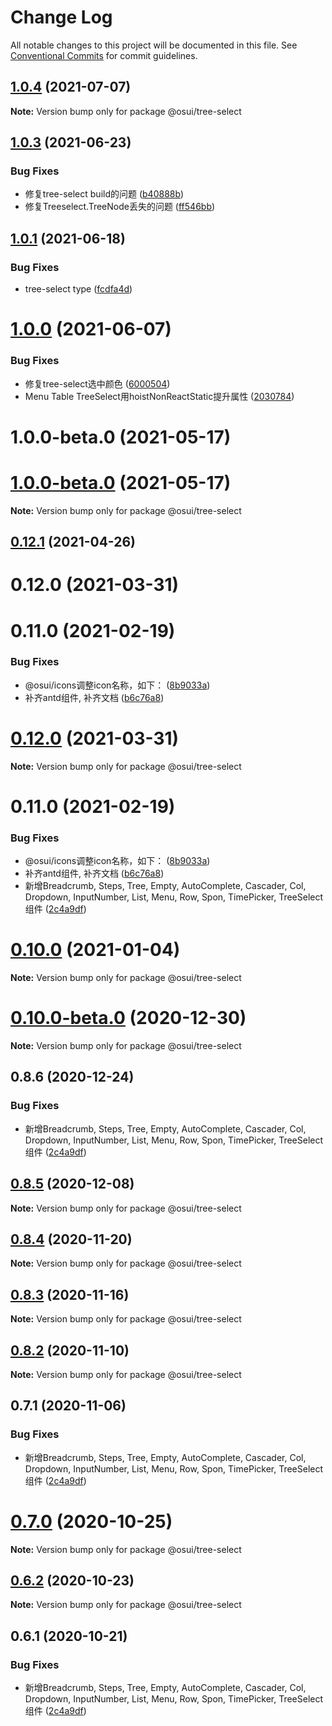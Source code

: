 # Change Log

All notable changes to this project will be documented in this file.
See [Conventional Commits](https://conventionalcommits.org) for commit guidelines.

## [1.0.4](https://gitee.com/gitee-fe/osui/tree/master/compare/@osui/tree-select@1.0.3...@osui/tree-select@1.0.4) (2021-07-07)

**Note:** Version bump only for package @osui/tree-select





## [1.0.3](https://gitee.com/gitee-fe/osui/tree/master/compare/@osui/tree-select@1.0.1...@osui/tree-select@1.0.3) (2021-06-23)


### Bug Fixes

* 修复tree-select build的问题 ([b40888b](https://gitee.com/gitee-fe/osui/tree/master/commits/b40888bc460526a558d7ced22f914f7161fd44b5))
* 修复Treeselect.TreeNode丢失的问题 ([ff546bb](https://gitee.com/gitee-fe/osui/tree/master/commits/ff546bb6be9f978268ce181266765966e64e5056))





## [1.0.1](https://gitee.com/gitee-fe/osui/tree/master/compare/@osui/tree-select@1.0.0...@osui/tree-select@1.0.1) (2021-06-18)


### Bug Fixes

* tree-select type ([fcdfa4d](https://gitee.com/gitee-fe/osui/tree/master/commits/fcdfa4d4102216c882be245a1a715f5ecaaf849e))





# [1.0.0](https://gitee.com/gitee-fe/osui/tree/master/compare/@osui/tree-select@0.12.1...@osui/tree-select@1.0.0) (2021-06-07)


### Bug Fixes

* 修复tree-select选中颜色 ([6000504](https://gitee.com/gitee-fe/osui/tree/master/commits/6000504f550ff71b716c4b5b246be720bfbfa56d))
* Menu Table TreeSelect用hoistNonReactStatic提升属性 ([2030784](https://gitee.com/gitee-fe/osui/tree/master/commits/2030784a48712ed5b442e4d819fe55933ae46a9e))



# 1.0.0-beta.0 (2021-05-17)





# [1.0.0-beta.0](https://gitee.com/gitee-fe/osui/tree/master/compare/v0.12.1...v1.0.0-beta.0) (2021-05-17)

**Note:** Version bump only for package @osui/tree-select





## [0.12.1](https://gitee.com/gitee-fe/osui/tree/master/compare/@osui/tree-select@0.10.0...@osui/tree-select@0.12.1) (2021-04-26)



# 0.12.0 (2021-03-31)



# 0.11.0 (2021-02-19)


### Bug Fixes

* @osui/icons调整icon名称，如下： ([8b9033a](https://gitee.com/gitee-fe/osui/tree/master/commits/8b9033af14f14ebae853692523739ca22c64123a))
* 补齐antd组件, 补齐文档 ([b6c76a8](https://gitee.com/gitee-fe/osui/tree/master/commits/b6c76a864b121479e151a97e926546f3370d0aed))





# [0.12.0](https://gitee.com/gitee-fe/osui/tree/master/compare/v0.11.0...v0.12.0) (2021-03-31)

**Note:** Version bump only for package @osui/tree-select





# 0.11.0 (2021-02-19)


### Bug Fixes

* @osui/icons调整icon名称，如下： ([8b9033a](https://gitee.com/gitee-fe/osui/tree/master/commits/8b9033af14f14ebae853692523739ca22c64123a))
* 补齐antd组件, 补齐文档 ([b6c76a8](https://gitee.com/gitee-fe/osui/tree/master/commits/b6c76a864b121479e151a97e926546f3370d0aed))
* 新增Breadcrumb, Steps, Tree, Empty, AutoComplete, Cascader, Col, Dropdown, InputNumber, List, Menu, Row, Spon, TimePicker, TreeSelect 组件 ([2c4a9df](https://gitee.com/gitee-fe/osui/tree/master/commits/2c4a9df6af2a0283da7027a20043b0ccebceb2c4))





# [0.10.0](https://gitee.com/gitee-fe/osui/tree/master/compare/@osui/tree-select@0.10.0-beta.0...@osui/tree-select@0.10.0) (2021-01-04)

**Note:** Version bump only for package @osui/tree-select





# [0.10.0-beta.0](https://gitee.com/gitee-fe/osui/tree/master/compare/@osui/tree-select@0.8.6...@osui/tree-select@0.10.0-beta.0) (2020-12-30)

**Note:** Version bump only for package @osui/tree-select





## 0.8.6 (2020-12-24)


### Bug Fixes

* 新增Breadcrumb, Steps, Tree, Empty, AutoComplete, Cascader, Col, Dropdown, InputNumber, List, Menu, Row, Spon, TimePicker, TreeSelect 组件 ([2c4a9df](https://gitee.com/gitee-fe/osui/tree/master/commits/2c4a9df6af2a0283da7027a20043b0ccebceb2c4))





## [0.8.5](https://gitee.com/gitee-fe/osui/tree/master/compare/@osui/tree-select@0.8.4...@osui/tree-select@0.8.5) (2020-12-08)

**Note:** Version bump only for package @osui/tree-select





## [0.8.4](https://gitee.com/gitee-fe/osui/tree/master/compare/@osui/tree-select@0.8.3...@osui/tree-select@0.8.4) (2020-11-20)

**Note:** Version bump only for package @osui/tree-select





## [0.8.3](https://gitee.com/gitee-fe/osui/tree/master/compare/@osui/tree-select@0.8.2...@osui/tree-select@0.8.3) (2020-11-16)

**Note:** Version bump only for package @osui/tree-select





## [0.8.2](https://gitee.com/gitee-fe/osui/tree/master/compare/@osui/tree-select@0.6.2...@osui/tree-select@0.8.2) (2020-11-10)

**Note:** Version bump only for package @osui/tree-select





## 0.7.1 (2020-11-06)


### Bug Fixes

* 新增Breadcrumb, Steps, Tree, Empty, AutoComplete, Cascader, Col, Dropdown, InputNumber, List, Menu, Row, Spon, TimePicker, TreeSelect 组件 ([2c4a9df](https://gitee.com/gitee-fe/osui/tree/master/commits/2c4a9df6af2a0283da7027a20043b0ccebceb2c4))





# [0.7.0](https://gitee.com/gitee-fe/osui/tree/master/compare/@osui/tree-select@0.6.2...@osui/tree-select@0.7.0) (2020-10-25)

**Note:** Version bump only for package @osui/tree-select





## [0.6.2](https://gitee.com/gitee-fe/osui/tree/master/compare/@osui/tree-select@0.6.1...@osui/tree-select@0.6.2) (2020-10-23)

**Note:** Version bump only for package @osui/tree-select





## 0.6.1 (2020-10-21)


### Bug Fixes

* 新增Breadcrumb, Steps, Tree, Empty, AutoComplete, Cascader, Col, Dropdown, InputNumber, List, Menu, Row, Spon, TimePicker, TreeSelect 组件 ([2c4a9df](https://gitee.com/gitee-fe/osui/tree/master/commits/2c4a9df6af2a0283da7027a20043b0ccebceb2c4))
